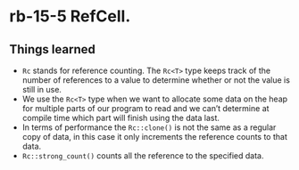 # rb-15-5 RefCell<T>.

## Things learned

- `Rc` stands for reference counting. The `Rc<T>` type keeps track
  of the number of references to a value to determine whether or not the
  value is still in use.
- We use the `Rc<T>` type when we want to allocate some data on the heap
  for multiple parts of our program to read and we can’t determine at
  compile time which part will finish using the data last.
- In terms of performance the `Rc::clone()` is not the same as a regular
  copy of data, in this case it only increments the reference counts to
  that data.
- `Rc::strong_count()` counts all the reference to the specified data.
